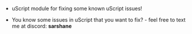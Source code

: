 - uScript module for fixing some known uScript issues!

- You know some issues in uScript that you want to fix? - feel free to text me at discord: **sarshane**
